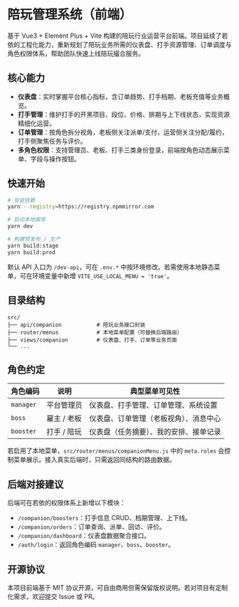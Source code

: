 # 陪玩管理系统（前端）

基于 Vue3 + Element Plus + Vite 构建的陪玩行业运营平台前端。项目延续了若依的工程化能力，重新规划了陪玩业务所需的仪表盘、打手资源管理、订单调度与角色权限体系，帮助团队快速上线陪玩撮合服务。

## 核心能力
- **仪表盘**：实时掌握平台核心指标，含订单趋势、打手档期、老板充值等业务概览。
- **打手管理**：维护打手的开黑项目、段位、价格、排期与上下线状态，实现资源精细化运营。
- **订单管理**：按角色拆分视角，老板侧关注派单/支付，运营侧关注分配/履约，打手侧聚焦任务与评价。
- **多角色权限**：支持管理员、老板、打手三类身份登录，前端按角色动态展示菜单、字段与操作按钮。

## 快速开始

```bash
# 安装依赖
yarn --registry=https://registry.npmmirror.com

# 启动本地服务
yarn dev

# 构建预发布 / 生产
yarn build:stage
yarn build:prod
```

默认 API 入口为 `/dev-api`，可在 `.env.*` 中按环境修改。若需使用本地静态菜单，可在环境变量中新增 `VITE_USE_LOCAL_MENU = 'true'`。

## 目录结构

```
src/
├── api/companion           # 陪玩业务接口封装
├── router/menus            # 本地菜单配置（可替换后端路由）
├── views/companion         # 仪表盘、打手、订单等业务页面
└── ...
```

## 角色约定

| 角色编码 | 说明           | 典型菜单可见性                 |
|----------|----------------|--------------------------------|
| `manager`| 平台管理员     | 仪表盘、打手管理、订单管理、系统设置 |
| `boss`   | 雇主 / 老板    | 仪表盘、订单管理（老板视角）、消息中心 |
| `booster`| 打手 / 陪玩    | 仪表盘（任务摘要）、我的安排、接单记录 |

若启用了本地菜单，`src/router/menus/companionMenu.js` 中的 `meta.roles` 会控制菜单展示。接入真实后端时，只需返回同结构的路由数据。

## 后端对接建议

后端可在若依的权限体系上新增以下模块：
- `/companion/boosters`：打手信息 CRUD、档期管理、上下线。
- `/companion/orders`：订单查询、派单、回访、评价。
- `/companion/dashboard`：仪表盘数据聚合接口。
- `/auth/login`：返回角色编码 `manager`、`boss`、`booster`。

## 开源协议

本项目前端基于 MIT 协议开源，可自由商用但需保留版权说明。若对项目有定制化需求，欢迎提交 Issue 或 PR。
